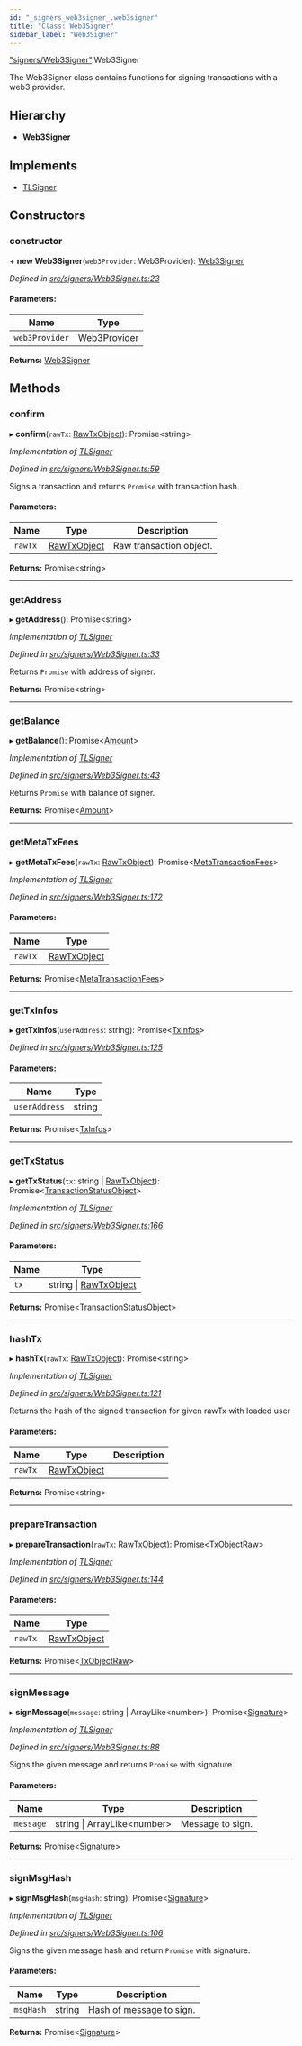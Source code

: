 ```yaml
---
id: "_signers_web3signer_.web3signer"
title: "Class: Web3Signer"
sidebar_label: "Web3Signer"
---
```


["signers/Web3Signer"](../modules/_signers_web3signer_.md).Web3Signer

The Web3Signer class contains functions for signing transactions with a web3 provider.

## Hierarchy

* **Web3Signer**

## Implements

* [TLSigner](../interfaces/_signers_tlsigner_.tlsigner.md)

## Constructors

### constructor

\+ **new Web3Signer**(`web3Provider`: Web3Provider): [Web3Signer](_signers_web3signer_.web3signer.md)

*Defined in [src/signers/Web3Signer.ts:23](https://github.com/trustlines-protocol/clientlib/blob/8b30ce1/src/signers/Web3Signer.ts#L23)*

#### Parameters:

Name | Type |
------ | ------ |
`web3Provider` | Web3Provider |

**Returns:** [Web3Signer](_signers_web3signer_.web3signer.md)

## Methods

### confirm

▸ **confirm**(`rawTx`: [RawTxObject](../interfaces/_typings_.rawtxobject.md)): Promise&#60;string>

*Implementation of [TLSigner](../interfaces/_signers_tlsigner_.tlsigner.md)*

*Defined in [src/signers/Web3Signer.ts:59](https://github.com/trustlines-protocol/clientlib/blob/8b30ce1/src/signers/Web3Signer.ts#L59)*

Signs a transaction and returns `Promise` with transaction hash.

#### Parameters:

Name | Type | Description |
------ | ------ | ------ |
`rawTx` | [RawTxObject](../interfaces/_typings_.rawtxobject.md) | Raw transaction object.  |

**Returns:** Promise&#60;string>

___

### getAddress

▸ **getAddress**(): Promise&#60;string>

*Implementation of [TLSigner](../interfaces/_signers_tlsigner_.tlsigner.md)*

*Defined in [src/signers/Web3Signer.ts:33](https://github.com/trustlines-protocol/clientlib/blob/8b30ce1/src/signers/Web3Signer.ts#L33)*

Returns `Promise` with address of signer.

**Returns:** Promise&#60;string>

___

### getBalance

▸ **getBalance**(): Promise&#60;[Amount](../interfaces/_typings_.amount.md)>

*Implementation of [TLSigner](../interfaces/_signers_tlsigner_.tlsigner.md)*

*Defined in [src/signers/Web3Signer.ts:43](https://github.com/trustlines-protocol/clientlib/blob/8b30ce1/src/signers/Web3Signer.ts#L43)*

Returns `Promise` with balance of signer.

**Returns:** Promise&#60;[Amount](../interfaces/_typings_.amount.md)>

___

### getMetaTxFees

▸ **getMetaTxFees**(`rawTx`: [RawTxObject](../interfaces/_typings_.rawtxobject.md)): Promise&#60;[MetaTransactionFees](../interfaces/_typings_.metatransactionfees.md)>

*Implementation of [TLSigner](../interfaces/_signers_tlsigner_.tlsigner.md)*

*Defined in [src/signers/Web3Signer.ts:172](https://github.com/trustlines-protocol/clientlib/blob/8b30ce1/src/signers/Web3Signer.ts#L172)*

#### Parameters:

Name | Type |
------ | ------ |
`rawTx` | [RawTxObject](../interfaces/_typings_.rawtxobject.md) |

**Returns:** Promise&#60;[MetaTransactionFees](../interfaces/_typings_.metatransactionfees.md)>

___

### getTxInfos

▸ **getTxInfos**(`userAddress`: string): Promise&#60;[TxInfos](../interfaces/_typings_.txinfos.md)>

*Defined in [src/signers/Web3Signer.ts:125](https://github.com/trustlines-protocol/clientlib/blob/8b30ce1/src/signers/Web3Signer.ts#L125)*

#### Parameters:

Name | Type |
------ | ------ |
`userAddress` | string |

**Returns:** Promise&#60;[TxInfos](../interfaces/_typings_.txinfos.md)>

___

### getTxStatus

▸ **getTxStatus**(`tx`: string \| [RawTxObject](../interfaces/_typings_.rawtxobject.md)): Promise&#60;[TransactionStatusObject](../interfaces/_typings_.transactionstatusobject.md)>

*Implementation of [TLSigner](../interfaces/_signers_tlsigner_.tlsigner.md)*

*Defined in [src/signers/Web3Signer.ts:166](https://github.com/trustlines-protocol/clientlib/blob/8b30ce1/src/signers/Web3Signer.ts#L166)*

#### Parameters:

Name | Type |
------ | ------ |
`tx` | string \| [RawTxObject](../interfaces/_typings_.rawtxobject.md) |

**Returns:** Promise&#60;[TransactionStatusObject](../interfaces/_typings_.transactionstatusobject.md)>

___

### hashTx

▸ **hashTx**(`rawTx`: [RawTxObject](../interfaces/_typings_.rawtxobject.md)): Promise&#60;string>

*Implementation of [TLSigner](../interfaces/_signers_tlsigner_.tlsigner.md)*

*Defined in [src/signers/Web3Signer.ts:121](https://github.com/trustlines-protocol/clientlib/blob/8b30ce1/src/signers/Web3Signer.ts#L121)*

Returns the hash of the signed transaction for given rawTx with loaded user

#### Parameters:

Name | Type | Description |
------ | ------ | ------ |
`rawTx` | [RawTxObject](../interfaces/_typings_.rawtxobject.md) |   |

**Returns:** Promise&#60;string>

___

### prepareTransaction

▸ **prepareTransaction**(`rawTx`: [RawTxObject](../interfaces/_typings_.rawtxobject.md)): Promise&#60;[TxObjectRaw](../interfaces/_typings_.txobjectraw.md)>

*Implementation of [TLSigner](../interfaces/_signers_tlsigner_.tlsigner.md)*

*Defined in [src/signers/Web3Signer.ts:144](https://github.com/trustlines-protocol/clientlib/blob/8b30ce1/src/signers/Web3Signer.ts#L144)*

#### Parameters:

Name | Type |
------ | ------ |
`rawTx` | [RawTxObject](../interfaces/_typings_.rawtxobject.md) |

**Returns:** Promise&#60;[TxObjectRaw](../interfaces/_typings_.txobjectraw.md)>

___

### signMessage

▸ **signMessage**(`message`: string \| ArrayLike&#60;number>): Promise&#60;[Signature](../interfaces/_typings_.signature.md)>

*Implementation of [TLSigner](../interfaces/_signers_tlsigner_.tlsigner.md)*

*Defined in [src/signers/Web3Signer.ts:88](https://github.com/trustlines-protocol/clientlib/blob/8b30ce1/src/signers/Web3Signer.ts#L88)*

Signs the given message and returns `Promise` with signature.

#### Parameters:

Name | Type | Description |
------ | ------ | ------ |
`message` | string \| ArrayLike&#60;number> | Message to sign.  |

**Returns:** Promise&#60;[Signature](../interfaces/_typings_.signature.md)>

___

### signMsgHash

▸ **signMsgHash**(`msgHash`: string): Promise&#60;[Signature](../interfaces/_typings_.signature.md)>

*Implementation of [TLSigner](../interfaces/_signers_tlsigner_.tlsigner.md)*

*Defined in [src/signers/Web3Signer.ts:106](https://github.com/trustlines-protocol/clientlib/blob/8b30ce1/src/signers/Web3Signer.ts#L106)*

Signs the given message hash and return `Promise` with signature.

#### Parameters:

Name | Type | Description |
------ | ------ | ------ |
`msgHash` | string | Hash of message to sign.  |

**Returns:** Promise&#60;[Signature](../interfaces/_typings_.signature.md)>
